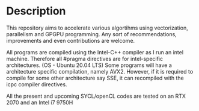 # Description
 This repository aims to accelerate various algortihms using vectorization, parallelism and GPGPU programming. 
 Any sort of recommendations, improvements and even contributions are welcome.
 
All programs are compiled using the Intel-C++ compiler as I run an intel machine. Therefore all #pragma directives are for intel-specific architectures. (OS - Ubuntu 20.04 LTS)
Some programs will have a architecture specific compilation, namely AVX2. 
However, if it is required to compile for some other architecture say SSE, it can recompiled with the icpc compiler directives. 

All the present and upcoming SYCL/openCL codes are tested on an RTX 2070 and an Intel i7 9750H
